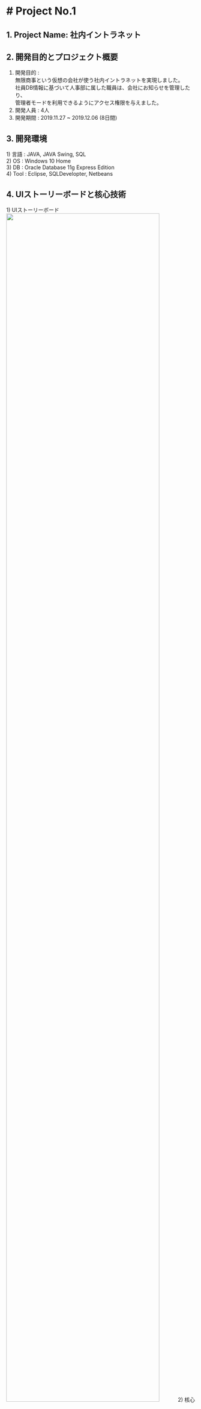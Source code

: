 <h1># Project No.1 </h1>
<h2>1. Project Name: 社内イントラネット</h2>


<h2>2. 開発目的とプロジェクト概要</h2>

 1) 開発目的 : <br>
 無限商事という仮想の会社が使う社内イントラネットを実現しました。<br>
 社員DB情報に基づいて人事部に属した職員は、会社にお知らせを管理したり、<br>
 管理者モードを利用できるようにアクセス権限を与えました。<br>
 2) 開発人員 : 4人<br>
 3) 開発期間 : 2019.11.27 ~ 2019.12.06 (8日間) <br>


<h2>3. 開発環境</h2>
 1) 言語 : JAVA, JAVA Swing, SQL<br>
 2) OS : Windows 10 Home<br>
 3) DB : Oracle Database 11g Express Edition<br>
 4) Tool : Eclipse, SQLDevelopter, Netbeans<br>
 
 
 <h2>4. UIストーリーボードと核心技術</h2>
  1) UIストーリーボード<br>
<img src = "https://user-images.githubusercontent.com/50767972/85540968-88fbd380-b652-11ea-9d81-b27ae6ab1320.PNG" width = "90%"></img>    
  2) 核心技術<br>
     JFrame UIを実現<br>
     データベース設計<br>
     JDBCを利用したDatabase連動<br>

<h2>5. データベースの構造</h2>
<img src = "https://user-images.githubusercontent.com/50767972/85542740-594dcb00-b654-11ea-9609-62da0d2ac9e9.PNG" width = "90%"></img>


<h2>6. スクリーンショット</h2>
<h4>1) ログインの画面</h4>
<img src = "https://user-images.githubusercontent.com/50767972/85543739-4c7da700-b655-11ea-8564-4e72aa009b2a.PNG" width = "90%"></img>
<br>
<h4>2) 공지사항の画面</h4>
<img src = "https://user-images.githubusercontent.com/50767972/85543851-67e8b200-b655-11ea-993b-939217b1873d.PNG" width = "90%"></img>
<br>
<h4>3) 한줄게시판の画面</h4>
<img src = "https://user-images.githubusercontent.com/50767972/85543920-7931be80-b655-11ea-8ba7-775834e9fc7f.PNG" width = "90%"></img>
<br>
<h4>4) 관리자모드の画面</h4>
<img src = "https://user-images.githubusercontent.com/50767972/85544019-8fd81580-b655-11ea-8da7-f6a852f8a14d.PNG" width = "90%"></img>
<br>
<h4>5) 쪽지함の画面</h4>
<img src = "https://user-images.githubusercontent.com/50767972/85544077-9feff500-b655-11ea-84e3-140634be3c9d.PNG" width = "50%"></img>
